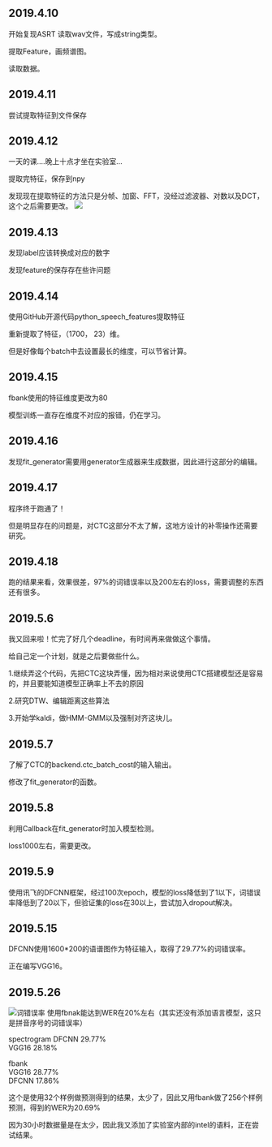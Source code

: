 ## 2019.4.10
开始复现ASRT
读取wav文件，写成string类型。

提取Feature，画频谱图。

读取数据。


## 2019.4.11
尝试提取特征到文件保存

## 2019.4.12
一天的课....晚上十点才坐在实验室...

提取完特征，保存到npy

发现现在提取特征的方法只是分帧、加窗、FFT，没经过滤波器、对数以及DCT，这个之后需要更改。
![](http://static.oschina.net/uploads/space/2014/0115/164958_fSdw_852488.jpg)

## 2019.4.13
发现label应该转换成对应的数字

发现feature的保存存在些许问题

## 2019.4.14
使用GitHub开源代码python\_speech\_features提取特征

重新提取了特征，（1700， 23）维。

但是好像每个batch中去设置最长的维度，可以节省计算。

## 2019.4.15
fbank使用的特征维度更改为80

模型训练一直存在维度不对应的报错，仍在学习。

## 2019.4.16
发现fit_generator需要用generator生成器来生成数据，因此进行这部分的编辑。

## 2019.4.17
程序终于跑通了！

但是明显存在的问题是，对CTC这部分不太了解，这地方设计的补零操作还需要研究。

## 2019.4.18
跑的结果来看，效果很差，97%的词错误率以及200左右的loss，需要调整的东西还有很多。

## 2019.5.6
我又回来啦！忙完了好几个deadline，有时间再来做做这个事情。

给自己定一个计划，就是之后要做些什么。

1.继续弄这个代码，先把CTC这块弄懂，因为相对来说使用CTC搭建模型还是容易的，并且要能知道模型正确率上不去的原因

2.研究DTW、编辑距离这些算法

3.开始学kaldi，做HMM-GMM以及强制对齐这块儿。

## 2019.5.7
了解了CTC的backend.ctc_batch_cost的输入输出。

修改了fit_generator的函数。

## 2019.5.8
利用Callback在fit_generator时加入模型检测。

loss1000左右，需要更改。

## 2019.5.9
使用讯飞的DFCNN框架，经过100次epoch，模型的loss降低到了1以下，词错误率降低到了20以下，但验证集的loss在30以上，尝试加入dropout解决。

## 2019.5.15
DFCNN使用1600*200的语谱图作为特征输入，取得了29.77%的词错误率。

正在编写VGG16。

## 2019.5.26
![词错误率](https://i.imgur.com/9gnzFxa.png)
使用fbnak能达到WER在20%左右（其实还没有添加语言模型，这只是拼音序号的词错误率）

spectrogram	
	DFCNN	29.77%	
	VGG16	28.18%
	

fbank	
	VGG16	28.77%	
	DFCNN	17.86%	

这个是使用32个样例做预测得到的结果，太少了，因此又用fbank做了256个样例预测，得到的WER为20.69%

因为30小时数据量是在太少，因此我又添加了实验室内部的intel的语料，正在尝试结果。